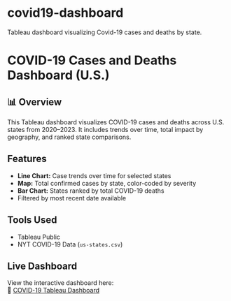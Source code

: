 # covid19-dashboard
Tableau dashboard visualizing Covid-19 cases and deaths by state.

# COVID-19 Cases and Deaths Dashboard (U.S.)

## 📊 Overview
This Tableau dashboard visualizes COVID-19 cases and deaths across U.S. states from 2020–2023. It includes trends over time, total impact by geography, and ranked state comparisons.

##  Features
-  **Line Chart:** Case trends over time for selected states
-  **Map:** Total confirmed cases by state, color-coded by severity
-  **Bar Chart:** States ranked by total COVID-19 deaths
-  Filtered by most recent date available

##  Tools Used
- Tableau Public
- NYT COVID-19 Data (`us-states.csv`)

##  Live Dashboard
View the interactive dashboard here:  
🔗 [COVID-19 Tableau Dashboard](https://public.tableau.com/shared/B459P2RS3?:display_count=n&:origin=viz_share_link)
